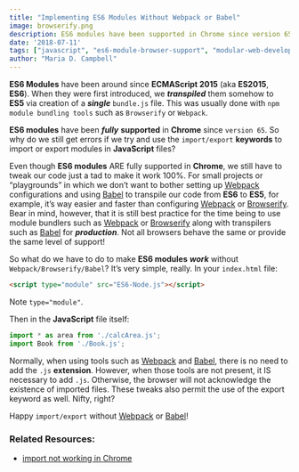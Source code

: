 ```yaml
---
title: "Implementing ES6 Modules Without Webpack or Babel"
image: browserify.png
description: ES6 modules have been supported in Chrome since version 65, So why do we get errors if we try and use the import export keywords to import or export modules?
date: '2018-07-11'
tags: ["javascript", "es6-module-browser-support", "modular-web-development", "web-development-workflows", "webpack", "babel", "browserify"]
author: "Maria D. Campbell"
---
```


**ES6 Modules** have been around since **ECMAScript 2015** (aka **ES2015**, **ES6**). When they were first introduced, we ***transpiled*** them somehow to **ES5** via creation of a ***single*** `bundle.js` file. This was usually done with `npm module bundling tools` such as `Browserify` or `Webpack`.

**ES6 modules** have been ***fully*** **supported** in **Chrome** since `version 65`. So why do we still get errors if we try and use the `import/export` **keywords** to import or export modules in **JavaScript** files?

Even though **ES6 modules** ARE fully supported in **Chrome**, we still have to tweak our code just a tad to make it work 100%. For small projects or “playgrounds” in  which we don’t want to bother setting up [Webpack](https://webpack.js.org/) configurations and using [Babel](https://babeljs.io/) to transpile our code from **ES6** to **ES5**, for example, it’s way easier and faster than configuring [Webpack](https://webpack.js.org/) or [Browserify](http://browserify.org/). Bear in mind, however, that it is still best practice for the time being to use module bundlers such as [Webpack](https://webpack.js.org/) or [Browserify](http://browserify.org/) along with transpilers such as [Babel](https://babeljs.io/) for ***production***. Not all browsers behave the same or provide the same level of support!

So what do we have to do to make **ES6 modules** ***work*** without `Webpack/Browserify/Babel`? It’s very simple, really. In your `index.html` file:

```html
<script type="module" src="ES6-Node.js"></script>
```

Note `type="module"`.

Then in the **JavaScript** file itself:

```js
import * as area from './calcArea.js';
import Book from './Book.js';
```

Normally, when using tools such as [Webpack](https://webpack.js.org/) and [Babel](https://babeljs.io/), there is no need to add the `.js` **extension**. However, when those tools are not present, it IS necessary to add `.js`. Otherwise, the browser will not acknowledge the existence of imported files. These tweaks also permit the use of the export keyword as well. Nifty, right?

Happy `import/export` without [Webpack](https://webpack.js.org/) or [Babel](https://babeljs.io/)!

### Related Resources:

+ [import not working in Chrome](https://stackoverflow.com/questions/49718855/import-not-working-in-chrome)